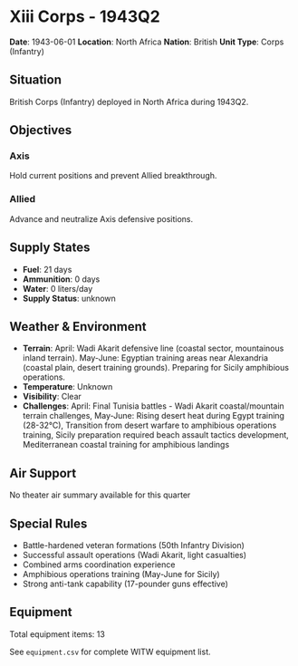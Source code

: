 # Xiii Corps - 1943Q2

**Date**: 1943-06-01
**Location**: North Africa
**Nation**: British
**Unit Type**: Corps (Infantry)

## Situation

British Corps (Infantry) deployed in North Africa during 1943Q2.

## Objectives

### Axis
Hold current positions and prevent Allied breakthrough.

### Allied
Advance and neutralize Axis defensive positions.

## Supply States

- **Fuel**: 21 days
- **Ammunition**: 0 days
- **Water**: 0 liters/day
- **Supply Status**: unknown

## Weather & Environment

- **Terrain**: April: Wadi Akarit defensive line (coastal sector, mountainous inland terrain). May-June: Egyptian training areas near Alexandria (coastal plain, desert training grounds). Preparing for Sicily amphibious operations.
- **Temperature**: Unknown
- **Visibility**: Clear
- **Challenges**: April: Final Tunisia battles - Wadi Akarit coastal/mountain terrain challenges, May-June: Rising desert heat during Egypt training (28-32°C), Transition from desert warfare to amphibious operations training, Sicily preparation required beach assault tactics development, Mediterranean coastal training for amphibious landings

## Air Support

No theater air summary available for this quarter

## Special Rules

- Battle-hardened veteran formations (50th Infantry Division)
- Successful assault operations (Wadi Akarit, light casualties)
- Combined arms coordination experience
- Amphibious operations training (May-June for Sicily)
- Strong anti-tank capability (17-pounder guns effective)

## Equipment

Total equipment items: 13

See `equipment.csv` for complete WITW equipment list.

